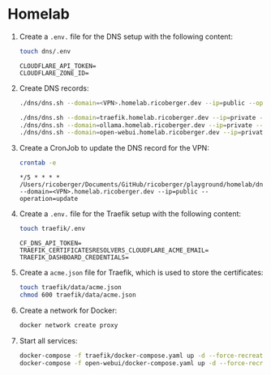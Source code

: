 # Homelab

1. Create a `.env.` file for the DNS setup with the following content:

    ```sh
    touch dns/.env
    ```

    ```plaintext
    CLOUDFLARE_API_TOKEN=
    CLOUDFLARE_ZONE_ID=
    ```

2. Create DNS records:

    ```sh
    ./dns/dns.sh --domain=<VPN>.homelab.ricoberger.dev --ip=public --operation=create

    ./dns/dns.sh --domain=traefik.homelab.ricoberger.dev --ip=private --operation=create
    ./dns/dns.sh --domain=ollama.homelab.ricoberger.dev --ip=private --operation=create
    ./dns/dns.sh --domain=open-webui.homelab.ricoberger.dev --ip=private --operation=create
    ```

3. Create a CronJob to update the DNS record for the VPN:

    ```sh
    crontab -e
    ```

    ```plaintext
    */5 * * * * /Users/ricoberger/Documents/GitHub/ricoberger/playground/homelab/dns/dns.sh --domain=<VPN>.homelab.ricoberger.dev --ip=public --operation=update
    ```

4. Create a `.env.` file for the Traefik setup with the following content:

    ```sh
    touch traefik/.env
    ```

    ```plaintext
    CF_DNS_API_TOKEN=
    TRAEFIK_CERTIFICATESRESOLVERS_CLOUDFLARE_ACME_EMAIL=
    TRAEFIK_DASHBOARD_CREDENTIALS=
    ```

5. Create a `acme.json` file for Traefik, which is used to store the certificates:

    ```sh
    touch traefik/data/acme.json
    chmod 600 traefik/data/acme.json
    ```

6. Create a network for Docker:

    ```sh
    docker network create proxy
    ```

7. Start all services:

    ```sh
    docker-compose -f traefik/docker-compose.yaml up -d --force-recreate
    docker-compose -f open-webui/docker-compose.yaml up -d --force-recreate
    ```
